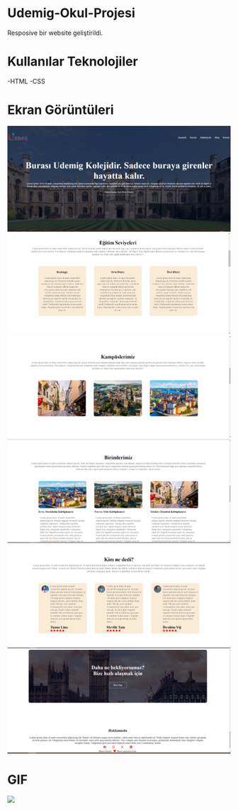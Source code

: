 # Udemig-Okul-Projesi
Resposive bir website geliştirildi.

# Kullanılar Teknolojiler
-HTML
-CSS

# Ekran Görüntüleri
![](İmages/ekrangörüntüsü1.PNG)
![](İmages/Ekran%20Alıntısı2.PNG)
![](İmages/ekranalıntısı3.PNG)
![](İmages/Ekran%20Alıntısı4.PNG)
![](İmages/Ekran%20Alıntısı5.PNG)
![](İmages/Ekran%20Alıntısı6.PNG)

# GIF
![](İmages/udemiggıf.gif)




